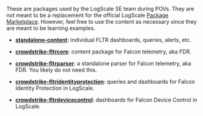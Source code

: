 These are packages used by the LogScale SE team during POVs. They are not meant to be a replacement for the official LogScale [Package Marketplace](https://library.humio.com/humio-server/packages-marketplace.html). However, feel free to use the content as necessary since they are meant to be learning examples. 

- **[standalone-content](standalone-content)**: individual FLTR dashboards, queries, alerts, etc.

- **[crowdstrike-fltrcore](crowdstrike-fltrcore)**: content package for Falcon telemetry, aka FDR.

- **[crowdstrike-fltrparser](crowdstrike-fltrparser)**: a standalone parser for Falcon telemetry, aka FDR. You likely do not need this. 

- **[crowdstrike-fltridentityprotection](crowdstrike-fltridentityprotection)**: queries and dashboards for Falcon Identity Protection in LogScale. 

- **[crowdstrike-fltrdevicecontrol](crowdstrike-fltrdevicecontrol)**: dashboards for Falcon Device Control in LogScale. 